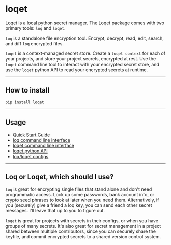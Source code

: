 # loqet

Loqet is a local python secret manager. The Loqet package comes with two primary tools: `loq` and `loqet`.

`loq` is a standalone file encryption tool. Encrypt, decrypt, read, edit, search, and diff `loq` encrypted files.

`loqet` is a context-managed secret store. Create a `loqet context` for each of your projects, and store your project secrets, encrypted at rest. Use the `loqet` command line tool to interact with your encrypted secret store, and use the `loqet` python API to read your encrypted secrets at runtime.

---

## How to install

```shell
pip install loqet
```

---

## Usage

* [Quick Start Guide](docs/quick_start.md)
* [loq command line interface](docs/loq_cli.md)
* [loqet command line interface](docs/loqet_cli.md)
* [loqet python API](docs/loqet_api.md)
* [loq/loqet configs](docs/configs.md)

---

## Loq or Loqet, which should I use?

`loq` is great for encrypting single files that stand alone and don't need programmatic access. Lock up some passwords, bank account info, or crypto seed phrases to look at later when you need them. Alternatively, if you (securely) give a friend a loq key, you can send each other secret messages. I'll leave that up to you to figure out.

`loqet` is great for projects with secrets in their configs, or when you have groups of many secrets. It's also great for secret management in a project shared between multiple contributors, since you can securely share the keyfile, and commit encrypted secrets to a shared version control system.
